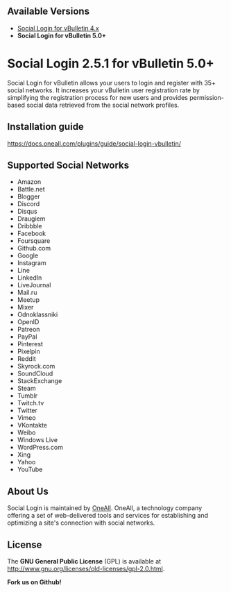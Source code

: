 
## Available Versions
* [Social Login for vBulletin 4.x](https://github.com/oneall/social-login-vbulletin/tree/vbulletin/4.x)
* **Social Login for vBulletin 5.0+**

# Social Login 2.5.1 for vBulletin 5.0+
Social Login for vBulletin allows your users to login and register with 35+ social networks. 
It increases your vBulletin user registration rate by simplifying the registration process for 
new users and provides permission-based social data retrieved from the social network profiles.


## Installation guide
https://docs.oneall.com/plugins/guide/social-login-vbulletin/

## Supported Social Networks
* Amazon
* Battle.net
* Blogger
* Discord
* Disqus
* Draugiem
* Dribbble
* Facebook
* Foursquare
* Github.com
* Google
* Instagram
* Line
* LinkedIn
* LiveJournal
* Mail.ru
* Meetup
* Mixer
* Odnoklassniki
* OpenID
* Patreon
* PayPal
* Pinterest
* Pixelpin
* Reddit
* Skyrock.com
* SoundCloud
* StackExchange
* Steam
* Tumblr
* Twitch.tv
* Twitter
* Vimeo
* VKontakte
* Weibo
* Windows Live
* WordPress.com
* Xing
* Yahoo
* YouTube

## About Us
Social Login is maintained by [OneAll](http://www.oneall.com/). OneAll, a technology company offering a set of 
web-delivered tools and services for establishing and optimizing a site's connection with social networks.

## License
The **GNU General Public License** (GPL) is available at http://www.gnu.org/licenses/old-licenses/gpl-2.0.html.

**Fork us on Github!**
